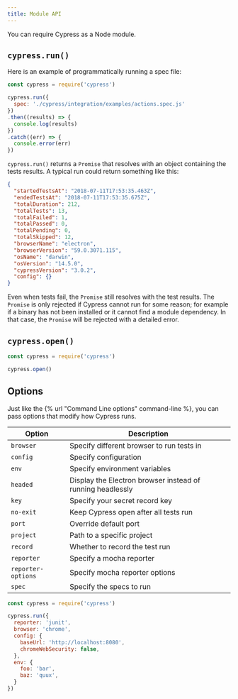 ```yaml
---
title: Module API
---
```


You can require Cypress as a Node module.

## `cypress.run()`

Here is an example of programmatically running a spec file:

```js
const cypress = require('cypress')

cypress.run({
  spec: './cypress/integration/examples/actions.spec.js'
})
.then((results) => {
  console.log(results)
})
.catch((err) => {
  console.error(err)
})
```

`cypress.run()` returns a `Promise` that resolves with an object containing the tests results. A typical run could return something like this:

```json
{
  "startedTestsAt": "2018-07-11T17:53:35.463Z",
  "endedTestsAt": "2018-07-11T17:53:35.675Z",
  "totalDuration": 212,
  "totalTests": 13,
  "totalFailed": 1,
  "totalPassed": 0,
  "totalPending": 0,
  "totalSkipped": 12,
  "browserName": "electron",
  "browserVersion": "59.0.3071.115",
  "osName": "darwin",
  "osVersion": "14.5.0",
  "cypressVersion": "3.0.2",
  "config": {}
}
```

Even when tests fail, the `Promise` still resolves with the test results. The `Promise` is only rejected if Cypress cannot run for some reason; for example if a binary has not been installed or it cannot find  a module dependency. In that case, the `Promise` will be rejected with a detailed error.

## `cypress.open()`

```javascript
const cypress = require('cypress')

cypress.open()
```

## Options

Just like the {% url "Command Line options" command-line %}, you can pass options that modify how Cypress runs.

Option | Description
------ |  ---------
`browser`  | Specify different browser to run tests in
`config`  | Specify configuration
`env`  | Specify environment variables
`headed`  | Display the Electron browser instead of running headlessly
`key`  | Specify your secret record key
`no-exit` | Keep Cypress open after all tests run
`port`  | Override default port
`project` | Path to a specific project
`record`  | Whether to record the test run
`reporter`  | Specify a mocha reporter
`reporter-options`  | Specify mocha reporter options
`spec`  | Specify the specs to run

```javascript
const cypress = require('cypress')

cypress.run({
  reporter: 'junit',
  browser: 'chrome',
  config: {
    baseUrl: 'http://localhost:8080',
    chromeWebSecurity: false,
  },
  env: {
    foo: 'bar',
    baz: 'quux',
  }
})
```